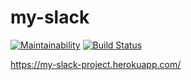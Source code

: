 # my-slack

[![Maintainability](https://api.codeclimate.com/v1/badges/c896a16c125ed9719026/maintainability)](https://codeclimate.com/github/ErnestMazurin/project-lvl4-s355/maintainability) [![Build Status](https://travis-ci.org/ErnestMazurin/project-lvl4-s355.svg?branch=master)](https://travis-ci.org/ErnestMazurin/project-lvl4-s355)

https://my-slack-project.herokuapp.com/
